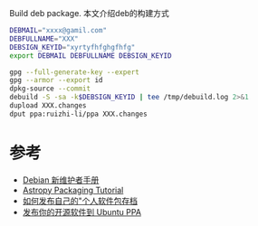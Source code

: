 Build deb package.
本文介绍deb的构建方式

```bash
DEBMAIL="xxxx@gamil.com"
DEBFULLNAME="XXX"
DEBSIGN_KEYID="xyrtyfhfghgfhfg"
export DEBMAIL DEBFULLNAME DEBSIGN_KEYID
```


```bash
gpg --full-generate-key --expert
gpg --armor --export id
dpkg-source --commit
debuild -S -sa -k$DEBSIGN_KEYID | tee /tmp/debuild.log 2>&1
dupload XXX.changes
dput ppa:ruizhi-li/ppa XXX.changes
```

# 参考
- [Debian 新维护者手册](https://www.debian.org/doc/manuals/maint-guide/index.zh-cn.html)
- [Astropy Packaging Tutorial](https://wiki.debian.org/DebianAstro/AstropyPackagingTutorial/Preparation)
- [如何发布自己的"个人软件包存档](https://briteming.blogspot.com/2018/06/blog-post_58.html)
- [发布你的开源软件到 Ubuntu PPA](https://hedzr.com/packaging/deb/publishing-and-hosting-your-own-dev-at-ppa/)